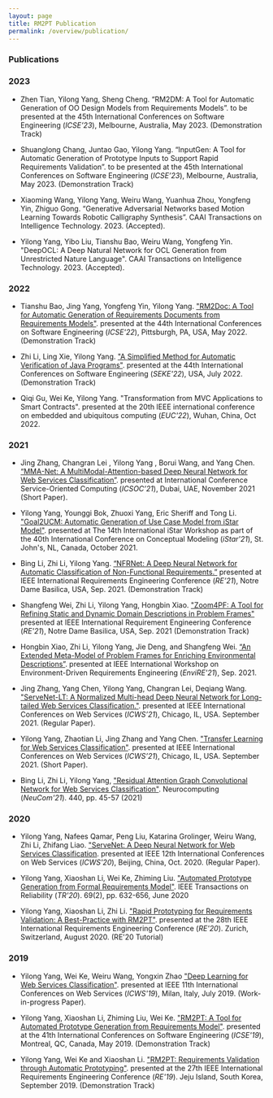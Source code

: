 ```yaml
---
layout: page
title: RM2PT Publication
permalink: /overview/publication/
---
```


### Publications

### 2023

* Zhen Tian, Yilong Yang, Sheng Cheng. “RM2DM: A Tool for Automatic Generation of OO Design Models from Requirements Models”. to be presented at the 45th International Conferences on Software Engineering (*ICSE’23*), Melbourne, Australia, May 2023. (Demonstration Track)

* Shuanglong Chang, Juntao Gao, Yilong Yang. “InputGen: A Tool for Automatic Generation of Prototype Inputs to Support Rapid Requirements Validation”. to be presented at the 45th International Conferences on Software Engineering (*ICSE’23*), Melbourne, Australia, May 2023. (Demonstration Track)

* Xiaoming Wang, Yilong Yang, Weiru Wang, Yuanhua Zhou, Yongfeng Yin, Zhiguo Gong. “Generative Adversarial Networks based Motion Learning Towards Robotic Calligraphy Synthesis”. CAAI Transactions on Intelligence Technology. 2023. (Accepted).

* Yilong Yang, Yibo Liu, Tianshu Bao, Weiru Wang, Yongfeng Yin. "DeepOCL: A Deep Natural Network for OCL Generation from Unrestricted Nature Language". CAAI Transactions on Intelligence Technology. 2023. (Accepted).

### 2022

* Tianshu Bao, Jing Yang, Yongfeng Yin, Yilong Yang. ["RM2Doc: A Tool for Automatic Generation of Requirements Documents from Requirements Models"](https://doi.org/10.1145/3510454.3516850). presented at the 44th International Conferences on Software Engineering (*ICSE'22*), Pittsburgh, PA, USA, May 2022. (Demonstration Track)

* Zhi Li, Ling Xie, Yilong Yang. ["A Simplified Method for Automatic Verification of Java Programs"](https://doi.org/10.1145/3510454.3516850). presented at the 44th International Conferences on Software Engineering (*SEKE'22*), USA, July 2022. (Demonstration Track)

* Qiqi Gu, Wei Ke, Yilong Yang. "Transformation from MVC Applications to Smart Contracts". presented at the 20th IEEE international conference on embedded and ubiquitous computing (*EUC'22*), Wuhan, China, Oct 2022.


### 2021

* Jing Zhang, Changran Lei , Yilong Yang , Borui Wang, and Yang Chen. [“MMA-Net: A MultiModal-Attention-based Deep Neural Network for Web Services Classification”](https://doi.org/10.1007/978-3-030-91431-8_48). presented at International Conference Service-Oriented Computing (*ICSOC’21*), Dubai, UAE, November 2021 (Short Paper).

* Yilong Yang, Younggi Bok, Zhuoxi Yang, Eric Sheriff and Tong Li. ["Goal2UCM: Automatic Generation of Use Case Model from iStar Model"](http://ceur-ws.org/Vol-2983/iStar21_paper_4.pdf). presented at The 14th International iStar Workshop as part of the 40th International Conference on Conceptual Modeling (*iStar'21*), St. John's, NL, Canada, October 2021.

* Bing Li, Zhi Li, Yilong Yang. [“NFRNet: A Deep Neural Network for Automatic Classification of Non-Functional Requirements.”](https://doi.org/10.1109/RE51729.2021.00057) presented at IEEE International Requirements Engineering Conference (*RE’21*), Notre Dame Basilica, USA, Sep. 2021. (Demonstration Track)

* Shangfeng Wei, Zhi Li, Yilong Yang, Hongbin Xiao. ["Zoom4PF: A Tool for Refining Static and Dynamic Domain Descriptions in Problem Frames"](https://doi.org/10.1109/RE51729.2021.00047) presented at IEEE International Requirement Engineering Conference (*RE'21*), Notre Dame Basilica, USA, Sep. 2021 (Demonstration Track)

* Hongbin Xiao, Zhi Li, Yilong Yang, Jie Deng, and Shangfeng Wei. [“An Extended Meta-Model of Problem Frames for Enriching Environmental Descriptions”](https://doi.org/10.1109/REW53955.2021.00077). presented at IEEE International Workshop on Environment-Driven Requirements Engineering (*EnviRE'21*), Sep. 2021.

* Jing Zhang, Yang Chen, Yilong Yang, Changran Lei, Deqiang Wang. ["ServeNet-LT: A Normalized Multi-head Deep Neural Network for Long-tailed Web Services Classification."](https://doi.org/10.1109/ICWS53863.2021.00025). presented at IEEE International Conferences on Web Services (*ICWS’21*), Chicago, IL, USA. September 2021. (Regular Paper).

* Yilong Yang, Zhaotian Li, Jing Zhang and Yang Chen. ["Transfer Learning for Web Services Classification"](https://doi.org/10.1109/ICWS53863.2021.00036). presented at IEEE International Conferences on Web Services (*ICWS’21*), Chicago, IL, USA. September 2021. (Short Paper).

* Bing Li, Zhi Li, Yilong Yang, ["Residual Attention Graph Convolutional Network for Web Services Classification"](https://doi.org/10.1016/j.neucom.2021.01.089). Neurocomputing (*NeuCom'21*). 440, pp. 45-57 (2021)

### 2020
* Yilong Yang, Nafees Qamar, Peng Liu, Katarina Grolinger, Weiru Wang, Zhi Li, Zhifang Liao. ["ServeNet: A Deep Neural Network for Web Services Classification](https://doi.org/10.1109/ICWS49710.2020.00029). presented at IEEE 12th International Conferences on Web Services (*ICWS'20*), Beijing, China, Oct. 2020. (Regular Paper).

* Yilong Yang, Xiaoshan Li, Wei Ke, Zhiming Liu. ["Automated Prototype Generation from Formal Requirements Model"](https://doi.org/10.1109/TR.2019.2934348). IEEE Transactions on Reliability (*TR'20*). 69(2), pp. 632-656, June 2020

* Yilong Yang, Xiaoshan Li, Zhi Li. ["Rapid Prototyping for Requirements Validation: A Best-Practice with RM2PT"](pdf/RE20.pdf). presented at the 28th IEEE International Requirements Engineering Conference (*RE'20*). Zurich, Switzerland, August 2020. (RE'20 Tutorial)

### 2019 
* Yilong Yang, Wei Ke, Weiru Wang, Yongxin Zhao ["Deep Learning for Web Services Classification"](https://doi.org/10.1109/ICWS.2019.00079). presented at IEEE 11th International Conferences on Web Services (*ICWS'19*), Milan, Italy, July 2019. (Work-in-progress Paper).

* Yilong Yang, Xiaoshan Li, Zhiming Liu, Wei Ke. ["RM2PT: A Tool for Automated Prototype Generation from Requirements Model"](https://doi.org/10.1109/ICSE-Companion.2019.00038). presented at the 41th International Conferences on Software Engineering (*ICSE'19*), Montreal, QC, Canada, May 2019. (Demonstration Track)

* Yilong Yang, Wei Ke and Xiaoshan Li. ["RM2PT: Requirements Validation through Automatic Prototyping"](https://doi.org/10.1109/RE.2019.00067).
presented at the 27th IEEE International Requirements Engineering Conference (*RE'19*). Jeju Island, South Korea, September 2019. (Demonstration Track)
